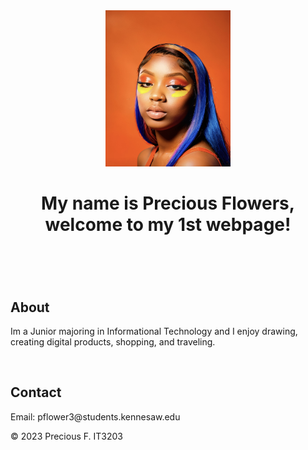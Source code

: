 <html>
<body>
<header>
  <img src="Welcome Pic.jpg"width = 200 height = 250>
  <h1>My name is Precious Flowers, welcome to my 1st webpage!</h1>
</header>
    <br><h2><strong>About</strong></h2>
    <p>Im a Junior majoring in Informational Technology and I enjoy drawing, creating digital products, shopping, and traveling.</p>
  <br><h2><strong>Contact</strong></h2>
    <p>Email: pflower3@students.kennesaw.edu</p>
  <footer>
    <p> &copy; 2023 Precious F. IT3203</p>
  </footer>
</body>
</html>

